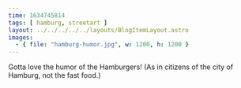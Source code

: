 ```yaml
---
time: 1634745814
tags: [ hamburg, streetart ]
layout: ../../../../../layouts/BlogItemLayout.astro
images:
  - { file: "hamburg-humor.jpg", w: 1200, h: 1200 }
---
```


Gotta love the humor of the Hamburgers! (As in citizens of the city of Hamburg, not the fast food.)

